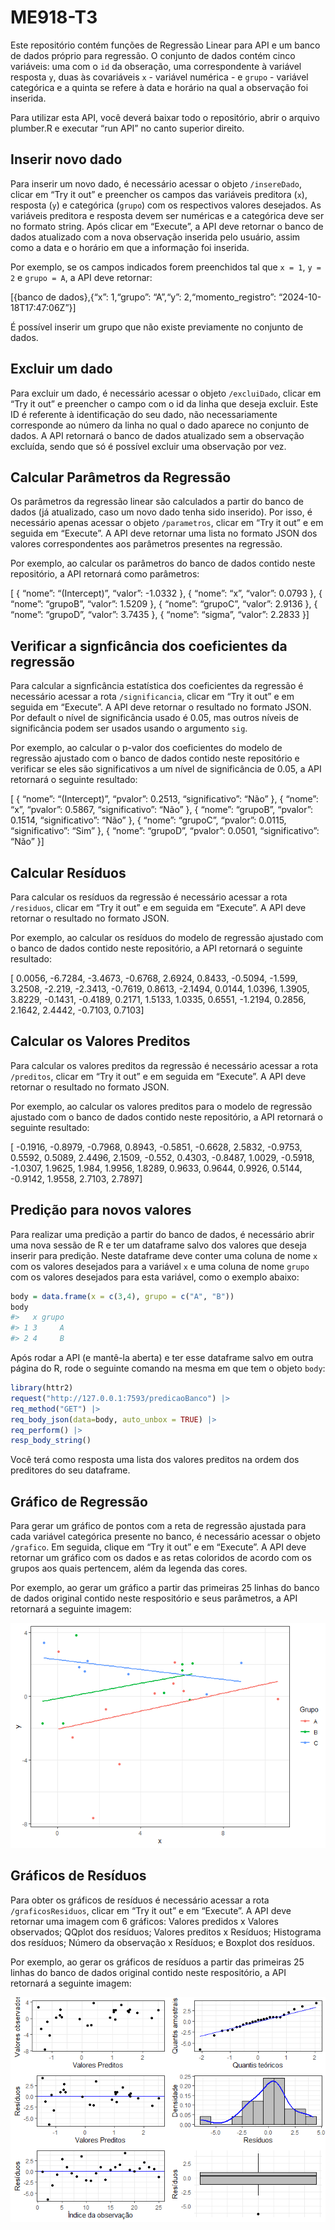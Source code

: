 
# ME918-T3

Este repositório contém funções de Regressão Linear para API e um banco
de dados próprio para regressão. O conjunto de dados contém cinco
variáveis: uma com o `id` da obseração, uma correspondente à variável
resposta `y`, duas às covariáveis `x` - variável numérica - e `grupo` -
variável categórica e a quinta se refere à data e horário na qual a
observação foi inserida.

Para utilizar esta API, você deverá baixar todo o repositório, abrir o
arquivo plumber.R e executar “run API” no canto superior direito.

## Inserir novo dado

Para inserir um novo dado, é necessário acessar o objeto `/insereDado`,
clicar em “Try it out” e preencher os campos das variáveis preditora
(`x`), resposta (`y`) e categórica (`grupo`) com os respectivos valores
desejados. As variáveis preditora e resposta devem ser numéricas e a
categórica deve ser no formato string. Após clicar em “Execute”, a API
deve retornar o banco de dados atualizado com a nova observação inserida
pelo usuário, assim como a data e o horário em que a informação foi
inserida.

Por exemplo, se os campos indicados forem preenchidos tal que `x = 1`,
`y = 2` e `grupo = A`, a API deve retornar:

\[{banco de dados},{“x”: 1,“grupo”: “A”,“y”: 2,“momento_registro”:
“2024-10-18T17:47:06Z”}\]

É possível inserir um grupo que não existe previamente no conjunto de
dados.

## Excluir um dado

Para excluir um dado, é necessário acessar o objeto `/excluiDado`,
clicar em “Try it out” e preencher o campo com o id da linha que deseja
excluir. Este ID é referente à identificação do seu dado, não
necessariamente corresponde ao número da linha no qual o dado aparece no
conjunto de dados. A API retornará o banco de dados atualizado sem a
observação excluída, sendo que só é possível excluir uma observação por
vez.

## Calcular Parâmetros da Regressão

Os parâmetros da regressão linear são calculados a partir do banco de
dados (já atualizado, caso um novo dado tenha sido inserido). Por isso,
é necessário apenas acessar o objeto `/parametros`, clicar em “Try it
out” e em seguida em “Execute”. A API deve retornar uma lista no formato
JSON dos valores correspondentes aos parâmetros presentes na regressão.

Por exemplo, ao calcular os parâmetros do banco de dados contido neste
repositório, a API retornará como parâmetros:

\[ { “nome”: “(Intercept)”, “valor”: -1.0332 }, { “nome”: “x”, “valor”:
0.0793 }, { “nome”: “grupoB”, “valor”: 1.5209 }, { “nome”: “grupoC”,
“valor”: 2.9136 }, { “nome”: “grupoD”, “valor”: 3.7435 }, { “nome”:
“sigma”, “valor”: 2.2833 }\]

## Verificar a signficância dos coeficientes da regressão

Para calcular a signficância estatística dos coeficientes da regressão é
necessário acessar a rota `/significancia`, clicar em “Try it out” e em
seguida em “Execute”. A API deve retornar o resultado no formato JSON.
Por default o nível de significância usado é 0.05, mas outros níveis de
significância podem ser usados usando o argumento `sig`.

Por exemplo, ao calcular o p-valor dos coeficientes do modelo de
regressão ajustado com o banco de dados contido neste repositório e
verificar se eles são significativos a um nível de significância de
0.05, a API retornará o seguinte resultado:

\[ { “nome”: “(Intercept)”, “pvalor”: 0.2513, “significativo”: “Não” },
{ “nome”: “x”, “pvalor”: 0.5867, “significativo”: “Não” }, { “nome”:
“grupoB”, “pvalor”: 0.1514, “significativo”: “Não” }, { “nome”:
“grupoC”, “pvalor”: 0.0115, “significativo”: “Sim” }, { “nome”:
“grupoD”, “pvalor”: 0.0501, “significativo”: “Não” }\]

## Calcular Resíduos

Para calcular os resíduos da regressão é necessário acessar a rota
`/residuos`, clicar em “Try it out” e em seguida em “Execute”. A API
deve retornar o resultado no formato JSON.

Por exemplo, ao calcular os resíduos do modelo de regressão ajustado com
o banco de dados contido neste repositório, a API retornará o seguinte
resultado:

\[ 0.0056, -6.7284, -3.4673, -0.6768, 2.6924, 0.8433, -0.5094, -1.599,
3.2508, -2.219, -2.3413, -0.7619, 0.8613, -2.1494, 0.0144, 1.0396,
1.3905, 3.8229, -0.1431, -0.4189, 0.2171, 1.5133, 1.0335, 0.6551,
-1.2194, 0.2856, 2.1642, 2.4442, -0.7103, 0.7103\]

## Calcular os Valores Preditos

Para calcular os valores preditos da regressão é necessário acessar a
rota `/preditos`, clicar em “Try it out” e em seguida em “Execute”. A
API deve retornar o resultado no formato JSON.

Por exemplo, ao calcular os valores preditos para o modelo de regressão
ajustado com o banco de dados contido neste repositório, a API retornará
o seguinte resultado:

\[ -0.1916, -0.8979, -0.7968, 0.8943, -0.5851, -0.6628, 2.5832, -0.9753,
0.5592, 0.5089, 2.4496, 2.1509, -0.552, 0.4303, -0.8487, 1.0029,
-0.5918, -1.0307, 1.9625, 1.984, 1.9956, 1.8289, 0.9633, 0.9644, 0.9926,
0.5144, -0.9142, 1.9558, 2.7103, 2.7897\]

## Predição para novos valores

Para realizar uma predição a partir do banco de dados, é necessário
abrir uma nova sessão de R e ter um dataframe salvo dos valores que
deseja inserir para predição. Neste dataframe deve conter uma coluna de
nome `x` com os valores desejados para a variável `x` e uma coluna de
nome `grupo` com os valores desejados para esta variável, como o exemplo
abaixo:

``` r
body = data.frame(x = c(3,4), grupo = c("A", "B"))
body
#>   x grupo
#> 1 3     A
#> 2 4     B
```

Após rodar a API (e mantê-la aberta) e ter esse dataframe salvo em outra
página do R, rode o seguinte comando na mesma em que tem o objeto
`body`:

``` r
library(httr2)
request("http://127.0.0.1:7593/predicaoBanco") |>
req_method("GET") |>
req_body_json(data=body, auto_unbox = TRUE) |>
req_perform() |>
resp_body_string()
```

Você terá como resposta uma lista dos valores preditos na ordem dos
preditores do seu dataframe.

## Gráfico de Regressão

Para gerar um gráfico de pontos com a reta de regressão ajustada para
cada variável categórica presente no banco, é necessário acessar o
objeto `/grafico`. Em seguida, clique em “Try it out” e em “Execute”. A
API deve retornar um gráfico com os dados e as retas coloridos de acordo
com os grupos aos quais pertencem, além da legenda das cores.

Por exemplo, ao gerar um gráfico a partir das primeiras 25 linhas do
banco de dados original contido neste respositório e seus parâmetros, a
API retornará a seguinte imagem:

![](README_files/figure-gfm/unnamed-chunk-5-1.png)<!-- -->

## Gráficos de Resíduos

Para obter os gráficos de resíduos é necessário acessar a rota
`/graficosResiduos`, clicar em “Try it out” e em “Execute”. A API deve
retornar uma imagem com 6 gráficos: Valores predidos x Valores
observados; QQplot dos resíduos; Valores preditos x Resíduos; Histograma
dos resíduos; Número da observação x Resíduos; e Boxplot dos resíduos.

Por exemplo, ao gerar os gráficos de resíduos a partir das primeiras 25
linhas do banco de dados original contido neste respositório, a API
retornará a seguinte imagem:

![](README_files/figure-gfm/unnamed-chunk-6-1.png)<!-- -->
